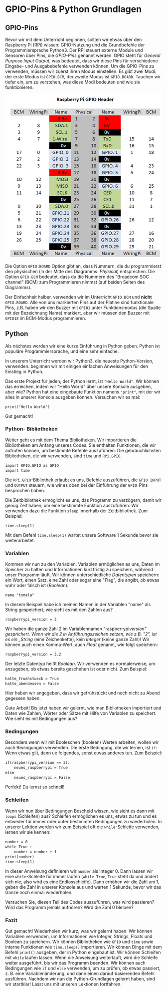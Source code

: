 # GPIO-Pins & Python Grundlagen

## GPIO-Pins

Bevor wir mit dem Unterricht beginnen, sollten wir etwas über den Raspberry Pi (RPi) wissen: GPIO-Nutzung und die Grundbefehle der Programmiersprache Python3.
Der RPi steuert externe Module und Sensoren über Pins, die _GPIO-Pins_ genannt werden.
GPIO steht für _General Purpose Input Output_, was bedeutet, dass wir diese Pins für verschiedene Eingabe- und Ausgabebefehle verwenden können.
Um die GPIO-Pins zu verwenden, müssen wir zuerst ihren Modus einstellen.
Es gibt zwei Modi: der erste Modus ist `GPIO.BCM`, der zweite Modus ist `GPIO.BOARD`.
Tauchen wir tiefer ein, um zu verstehen, was diese Modi bedeuten und wie sie funktionieren.

![GPIO-Modi des RPi](img/gpio_modes.png)

Die Option `GPIO.BOARD` Option gibt an, dass Nummern, die du programmierst den physischen (in der Mitte des Diagramms: _Physical_) entsprechen.
Die Option `GPIO.BCM` bedeutet, dass du die Nummern des "Broadcom SOC channel" (BCM) zum Programmieren nimmst (auf beiden Seiten des Diagramms).

Der Einfachheit halber, verwenden wir im Unterricht `GPIO.BCM` und **nicht** `GPIO.BOARD`.
Alle von uns markierten Pins auf der Platine sind funktionale Pins, z.B. haben wir den Buzzer mit `GPI01` unter Funktionsmodus (die Spalte mit der Bezeichnung Name) markiert, aber wir müssen den Buzzer mit `GPI018` im BCM-Modus programmieren.

## Python

Als nächstes werden wir eine kurze Einführung in Python geben.
Python ist populäre Programmiersprache, und eine sehr einfache.

In unserem Unterricht werden wir Python3, die neueste Python-Version, verwenden. beginnen wir mit einigen einfachen Anweisungen für den Einstieg in Python.

Das erste Projekt für jeden, der Python lernt, ist `"Hello World"`. Wir können das erreichen, indem wir "Hello World" über unsere Konsole ausgeben, aber wie?
Python hat eine eingebaute Funktion namens `"print"`, mit der wir alles in unserer Konsole ausgeben können. Versuchen wir es mal:

```
print("Hello World")
```

Gut gemacht!

### Python- Bibliotheken

Weiter geht es mit dem Thema Bibliotheken.
Wir importieren die Bibliotheken am Anfang unseres Codes.
Sie enthalten Funktionen, die wir aufrufen können, um bestimmte Befehle auszuführen.
Die gebräuchlichsten Bibliotheken, die wir verwenden, sind `time` und `RPi.GPIO`.

```
import RPIO.GPIO as GPIO
import time
```

Die `RPi.GPIO`-Bibliothek erlaubt es uns, Befehle auszuführen, die `GPIO INPUT` und `OUTPUT` steuern, wie wir es oben bei der Einführung der `GPIO`-Pins besprochen haben.

Die Zeitbibliothek ermöglicht es uns, das Programm zu verzögern, damit wir genug Zeit haben, um eine bestimmte Funktion auszuführen.
Wir verwenden dazu die Funktion `sleep` innerhalb der Zeitbibliothek. Zum Beispiel:

```
time.sleep(1)
```

Mit dem Befehl `time.sleep(1)` wartet unsere Software 1 Sekunde bevor sie weiterarbeitet.

### Variablen

Kommen wir nun zu den Variablen.
Variablen ermöglichen es uns, Daten im Speicher zu halten und Informationen kurzfristig zu speichern, während unser Programm läuft.
Wir können unterschiedliche _Datentypen_ speichern: ein Wort, einen Satz, eine Zahl oder sogar eine "Flag", die angibt, ob etwas wahr oder falsch ist (_Boolean_).

```
name "tomala"
```

In diesem Beispiel habe ich meinen Namen in der Variablen "name" als String gespeichert, wie sieht es mit den Zahlen aus?

```
raspberrypi_version = 3
```

Wir haben die ganze Zahl 2 im Variablennamen "raspberrypi*version" gesprichert.
Wenn wir die 2 in Anführungszeichen setzen, wie z.B. "2", ist es ein \_String* (eine Zeichenkette), kein _Integer_ (keine ganze Zahl)!
Wir können auch einen Komma-Wert, auch _Float_ genannt, wie folgt speichern:

```
raspberrypi_version = 3.2
```

Der letzte Datentyp heißt _Boolean_.
Wir verwenden es normalerweise, um anzugeben, ob etwas bereits geschehen ist oder nicht. Zum Beispiel:

```
hatte_fruehstueck = True
hatte_abendessen = False
```

Hier haben wir angegeben, dass wir gefrühstückt und noch nicht zu Abend gegessen haben.

Gute Arbeit!
Bis jetzt haben wir gelernt, wie man Bibliotheken importiert und Daten wie Zahlen, Wörter oder Sätze mit Hilfe von Variablen zu speichert.
Wie sieht es mit Bedingungen aus?

### Bedingungen

Besonders wenn wir mit Booleschen (boolean) Werten arbeiten, wollen wir auch Bedingungen verwenden.
Die erste Bedingung, die wir lernen, ist `if`: Wenn etwas gilt, dann ue folgendes, sonst etwas anderes tun. Zum Beispiel:

```
if(raspberrypi_version == 3):
    neues_raspberrypi = True
else
    neues_raspberrypi = False
```

Perfekt! Du lernst so schnell!

### Schleifen

Wenn wir nun über Bedingungen Bescheid wissen, wie sieht es dann mit `loops` (Schleifen) aus?
Schleifen ermöglichen es uns, etwas zu tun und es entweder für immer oder unter bestimmten Bedingungen zu wiederholen.
In unserer Lektion werden wir zum Beispiel oft die `while`-Schleife verwenden, lernen wir sie kennen:

```
number = 0
while True :
    number = number + 1
print(number)
time.sleep(1)
```

In dieser Anweisung definieren wir `number` als Integer 0.
Dann lassen wir eine `while`-Schleife für immer laufen (`while True`, `True` steht da und ändert sich nie, also wird es eine Endlosschleife).
Dann erhöhen wir die Zahl um 1, geben die Zahl in unserer Konsole aus und warten 1 Sekunde, bevor wir das Ganze noch einmal wiederholen.

Versuchen Sie, diesen Teil des Codes auszuführen, was wird passieren? Wird das Programm jemals aufhören?
Wird die Zahl 0 bleiben?

### Fazit

Gut gemacht! Wiederholen wir kurz, was wir gelernt haben: Wir können Variablen verwenden, um Informationen wie Integer, Strings, Floats und Boolean zu speichern.
Wir können Bibliotheken wie `GPIO` und `time` sowie interne Funktionen wie `time.sleep()` importieren.
Wir können Dinge mit dem Befehl `print()` ausgeben, der in Python eingebaut ist.
Wir können Schleifen mit `while` laufen lassen.
Wenn die Anweisung weiterläuft, wird die Schleife weiter ausgeführt, bis wir das Programm beenden.
Wir können auch Bedingungen wie `if` und `else` verwenden, um zu prüfen, ob etwas passiert, z. B. eine Variablenänderung, und dann einen darauf basierenden Befehl ausführen.
Nachdem wir nun die Python-Grundlagen gelernt haben, sind wir startklar!
Lasst uns mit unseren Lektionen fortfahren.
